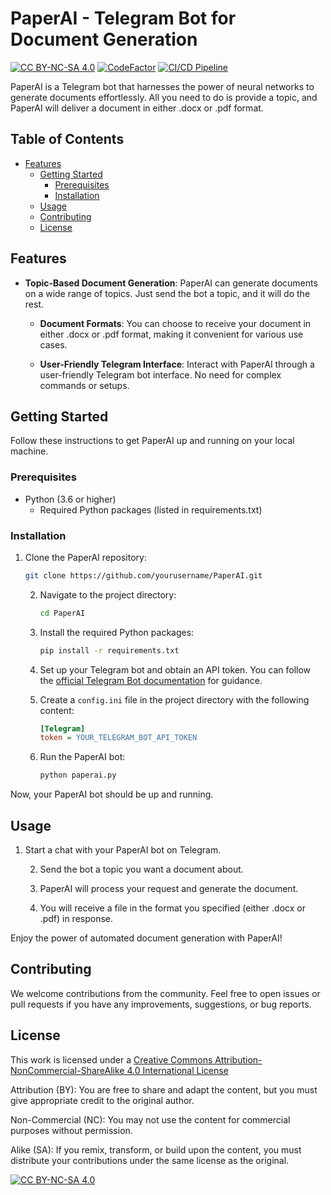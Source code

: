 # PaperAI - Telegram Bot for Document Generation
[![CC BY-NC-SA 4.0][cc-by-nc-sa-shield]][cc-by-nc-sa]
[![CodeFactor](https://www.codefactor.io/repository/github/f0rgenet/paperaibot/badge)](https://www.codefactor.io/repository/github/f0rgenet/paperaibot)
[![CI/CD Pipeline](https://github.com/F0rgenet/PaperAI/actions/workflows/python-ci-cd.yml/badge.svg)](https://github.com/F0rgenet/PaperAI/actions/workflows/python-ci-cd.yml)

PaperAI is a Telegram bot that harnesses the power of neural networks to generate documents effortlessly. All you need to do is provide a topic, and PaperAI will deliver a document in either .docx or .pdf format.

## Table of Contents

- [Features](#features)
  - [Getting Started](#getting-started)
    - [Prerequisites](#prerequisites)
    - [Installation](#installation)
  - [Usage](#usage)
  - [Contributing](#contributing)
  - [License](#license)

## Features

- **Topic-Based Document Generation**: PaperAI can generate documents on a wide range of topics. Just send the bot a topic, and it will do the rest.

  - **Document Formats**: You can choose to receive your document in either .docx or .pdf format, making it convenient for various use cases.

  - **User-Friendly Telegram Interface**: Interact with PaperAI through a user-friendly Telegram bot interface. No need for complex commands or setups.

## Getting Started

Follow these instructions to get PaperAI up and running on your local machine.

### Prerequisites

- Python (3.6 or higher)
  - Required Python packages (listed in requirements.txt)

### Installation

1. Clone the PaperAI repository:
   ```bash
   git clone https://github.com/yourusername/PaperAI.git
   ```

   2. Navigate to the project directory:
      ```bash
      cd PaperAI
      ```

   3. Install the required Python packages:
      ```bash
      pip install -r requirements.txt
      ```

   4. Set up your Telegram bot and obtain an API token. You can follow the [official Telegram Bot documentation](https://core.telegram.org/bots) for guidance.

   5. Create a `config.ini` file in the project directory with the following content:
      ```ini
      [Telegram]
      token = YOUR_TELEGRAM_BOT_API_TOKEN
      ```

   6. Run the PaperAI bot:
      ```bash
      python paperai.py
      ```

Now, your PaperAI bot should be up and running.

## Usage

1. Start a chat with your PaperAI bot on Telegram.

   2. Send the bot a topic you want a document about.

   3. PaperAI will process your request and generate the document.

   4. You will receive a file in the format you specified (either .docx or .pdf) in response.

Enjoy the power of automated document generation with PaperAI!

## Contributing

We welcome contributions from the community. Feel free to open issues or pull requests if you have any improvements, suggestions, or bug reports.

## License
This work is licensed under a
[Creative Commons Attribution-NonCommercial-ShareAlike 4.0 International License][cc-by-nc-sa]


Attribution (BY): You are free to share and adapt the content, but you must give appropriate credit to the original author. 

Non-Commercial (NC): You may not use the content for commercial purposes without permission.

Alike (SA): If you remix, transform, or build upon the content, you must distribute your contributions under the same license as the original.

[cc-by-nc-sa]: http://creativecommons.org/licenses/by-nc-sa/4.0/
[cc-by-nc-sa-image]: https://licensebuttons.net/l/by-nc-sa/4.0/88x31.png
[cc-by-nc-sa-shield]: https://img.shields.io/badge/License-CC%20BY--NC--SA%204.0-lightgrey.svg

[![CC BY-NC-SA 4.0][cc-by-nc-sa-image]][cc-by-nc-sa]
